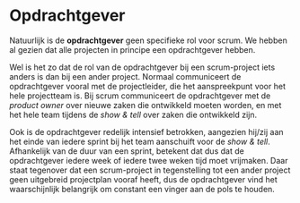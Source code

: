 # Opdrachtgever

Natuurlijk is de **opdrachtgever** geen specifieke rol voor scrum. We hebben al gezien dat alle projecten in principe een opdrachtgever hebben.

Wel is het zo dat de rol van de opdrachtgever bij een scrum-project iets anders is dan bij een ander project. Normaal communiceert de opdrachtgever vooral met de projectleider, die het aanspreekpunt voor het hele projectteam is. Bij scrum communiceert de opdrachtgever met de *product owner* over nieuwe zaken die ontwikkeld moeten worden, en met het hele team tijdens de *show & tell* over zaken die ontwikkeld zijn.

Ook is de opdrachtgever redelijk intensief betrokken, aangezien hij/zij aan het einde van iedere sprint bij het team aanschuift voor de *show & tell*. Afhankelijk van de duur van een sprint, betekent dat dus dat de opdrachtgever iedere week of iedere twee weken tijd moet vrijmaken. Daar staat tegenover dat een scrum-project in tegenstelling tot een ander project geen uitgebreid projectplan vooraf heeft, dus de opdrachtgever vind het waarschijnlijk belangrijk om constant een vinger aan de pols te houden.